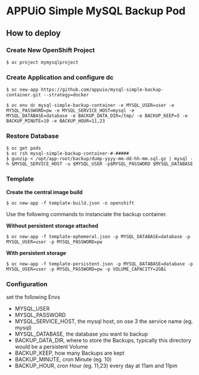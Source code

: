 # APPUiO Simple MySQL Backup Pod


## How to deploy

### Create New OpenShift Project
```
$ oc project mymysqlproject
```

### Create Application and configure dc
```
$ oc new-app https://github.com/appuio/mysql-simple-backup-container.git --strategy=docker

$ oc env dc mysql-simple-backup-container -e MYSQL_USER=user -e MYSQL_PASSWORD=pw -e MYSQL_SERVICE_HOST=mysql -e MYSQL_DATABASE=database -e BACKUP_DATA_DIR=/tmp/ -e BACKUP_KEEP=5 -e BACKUP_MINUTE=10 -e BACKUP_HOUR=11,23
```

### Restore Database
```
$ oc get pods
$ oc rsh mysql-simple-backup-container-#-#####
$ gunzip < /opt/app-root/backup/dump-yyyy-mm-dd-hh-mm.sql.gz | mysql -h $MYSQL_SERVICE_HOST -u $MYSQL_USER -p$MYSQL_PASSWORD $MYSQL_DATABASE
```

### Template

**Create the central image build**
```
$ oc new-app -f template-build.json -n openshift
```

Use the following commands to instanciate the backup container.

**Without persistent storage attached**
```
$ oc new-app -f template-ephemeral.json -p MYSQL_DATABASE=database -p MYSQL_USER=user -p MYSQL_PASSWORD=pw

```

**With persistent storage**
```
$ oc new-app -f template-persistent.json -p MYSQL_DATABASE=database -p MYSQL_USER=user -p MYSQL_PASSWORD=pw -p VOLUME_CAPACITY=2GBi

```


### Configuration

set the following Envs

* MYSQL_USER
* MYSQL_PASSWORD
* MYSQL_SERVICE_HOST, the mysql host, on ose 3 the service name (eg. mysql)
* MYSQL_DATABASE, the database you want to backup
* BACKUP_DATA_DIR, where to store the Backups, typically this directory would be a persistent Volume
* BACKUP_KEEP, how many Backups are kept
* BACKUP_MINUTE, cron Minute (eg. 10)
* BACKUP_HOUR, cron Hour (eg. 11,23) every day at 11am and 11pm
